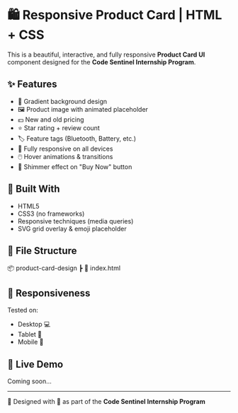 # 🛍️ Responsive Product Card | HTML + CSS

This is a beautiful, interactive, and fully responsive **Product Card UI** component designed for the **Code Sentinel Internship Program**.

## ✨ Features

- 🎨 Gradient background design
- 🖼️ Product image with animated placeholder
- 💵 New and old pricing
- ⭐ Star rating + review count
- 🏷️ Feature tags (Bluetooth, Battery, etc.)
- 📱 Fully responsive on all devices
- 🖱️ Hover animations & transitions
- 🛒 Shimmer effect on "Buy Now" button


## 🔧 Built With

- HTML5
- CSS3 (no frameworks)
- Responsive techniques (media queries)
- SVG grid overlay & emoji placeholder

## 📂 File Structure
📦 product-card-design
┣ 📄 index.html


## 📱 Responsiveness

Tested on:
- Desktop 💻
- Tablet 📱
- Mobile 📲

## 🔗 Live Demo

Coming soon...

---

🔨 Designed with 💜 as part of the **Code Sentinel Internship Program**
